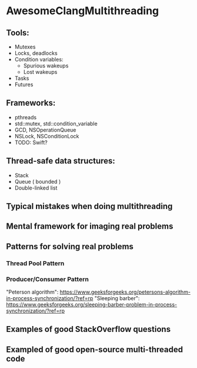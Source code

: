 # AwesomeClangMultithreading

## Tools:
+ Mutexes
+ Locks, deadlocks
+ Condition variables:
  + Spurious wakeups
  + Lost wakeups
+ Tasks
+ Futures

## Frameworks:
+ pthreads
+ std::mutex, std::condition_variable
+ GCD, NSOperationQueue
+ NSLock, NSConditionLock
+ TODO: Swift? 

## Thread-safe data structures:
+ Stack
+ Queue ( bounded )
+ Double-linked list

## Typical mistakes when doing multithreading

## Mental framework for imaging real problems

## Patterns for solving real problems

### Thread Pool Pattern

### Producer/Consumer Pattern
"Peterson algorithm": https://www.geeksforgeeks.org/petersons-algorithm-in-process-synchronization/?ref=rp
"Sleeping barber": https://www.geeksforgeeks.org/sleeping-barber-problem-in-process-synchronization/?ref=rp

## Examples of good StackOverflow questions

## Exampled of good open-source multi-threaded code



